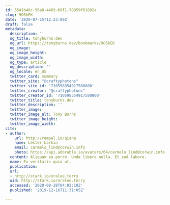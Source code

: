 ```yaml
---
id: 5541b48c-56a8-4403-b9f1-78859f81892a
slug: 9O5kEK
date: '2020-07-25T12:23:09Z'
draft: false
metadata:
  description: ''
  og_title: tonyburns.dev
  og_url: https://tonyburns.dev/bookmarks/9O5kEK
  og_image: 
  og_image_height: 
  og_image_width: 
  og_type: article
  og_description: ''
  og_locale: en_US
  twitter_card: summary
  twitter_site: "@craftyphotons"
  twitter_site_id: '710598354917580800'
  twitter_creator: "@craftyphotons"
  twitter_creator_id: '710598354917580800'
  twitter_title: tonyburns.dev
  twitter_description: ''
  twitter_image: 
  twitter_image_alt: Tony Burns
  twitter_image_height: 
  twitter_image_width: 
cite:
- author:
    url: http://rempel.io/qiana
    name: Lester Larkin
    email: carmelo_lind@corwin.info
    photo: https://api.adorable.io/avatars/64/carmelo_lind@corwin.info.png
  content: Aliquam ea porro. Unde libero nulla. Et sed labore.
  name: Ex veritatis quia ut.
  publication: 
  url:
  - http://stark.io/oralee.terry
  uid: http://stark.io/oralee.terry
  accessed: '2020-08-28T04:02:10Z'
  published: '2019-12-16T11:31:05Z'

---
```



